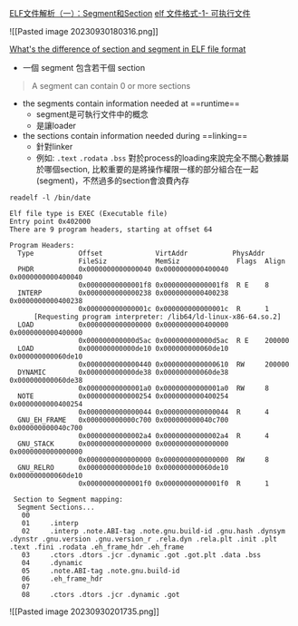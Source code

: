 
[ELF文件解析（一）：Segment和Section](https://www.cnblogs.com/jiqingwu/p/elf_format_research_01.html)
[elf 文件格式-1- 可执行文件](https://zhuanlan.zhihu.com/p/363488456)

![[Pasted image 20230930180316.png]]

[What's the difference of section and segment in ELF file format](https://stackoverflow.com/questions/14361248/whats-the-difference-of-section-and-segment-in-elf-file-format)
- 一個 segment 包含若干個 section
> A segment can contain 0 or more sections

- the segments contain information needed at ==runtime==
	- segment是可執行文件中的概念
	- 是讓loader
- the sections contain information needed during ==linking==
	- 針對linker
	- 例如: `.text` `.rodata` `.bss`
對於process的loading來說完全不關心數據屬於哪個section, 比較重要的是將操作權限一樣的部分組合在一起(segment)，不然過多的section會浪費內存

```shell
readelf -l /bin/date

Elf file type is EXEC (Executable file)
Entry point 0x402000
There are 9 program headers, starting at offset 64

Program Headers:
  Type           Offset             VirtAddr           PhysAddr
                 FileSiz            MemSiz              Flags  Align
  PHDR           0x0000000000000040 0x0000000000400040 0x0000000000400040
                 0x00000000000001f8 0x00000000000001f8  R E    8
  INTERP         0x0000000000000238 0x0000000000400238 0x0000000000400238
                 0x000000000000001c 0x000000000000001c  R      1
      [Requesting program interpreter: /lib64/ld-linux-x86-64.so.2]
  LOAD           0x0000000000000000 0x0000000000400000 0x0000000000400000
                 0x000000000000d5ac 0x000000000000d5ac  R E    200000
  LOAD           0x000000000000de10 0x000000000060de10 0x000000000060de10
                 0x0000000000000440 0x0000000000000610  RW     200000
  DYNAMIC        0x000000000000de38 0x000000000060de38 0x000000000060de38
                 0x00000000000001a0 0x00000000000001a0  RW     8
  NOTE           0x0000000000000254 0x0000000000400254 0x0000000000400254
                 0x0000000000000044 0x0000000000000044  R      4
  GNU_EH_FRAME   0x000000000000c700 0x000000000040c700 0x000000000040c700
                 0x00000000000002a4 0x00000000000002a4  R      4
  GNU_STACK      0x0000000000000000 0x0000000000000000 0x0000000000000000
                 0x0000000000000000 0x0000000000000000  RW     8
  GNU_RELRO      0x000000000000de10 0x000000000060de10 0x000000000060de10
                 0x00000000000001f0 0x00000000000001f0  R      1

 Section to Segment mapping:
  Segment Sections...
   00     
   01     .interp 
   02     .interp .note.ABI-tag .note.gnu.build-id .gnu.hash .dynsym .dynstr .gnu.version .gnu.version_r .rela.dyn .rela.plt .init .plt .text .fini .rodata .eh_frame_hdr .eh_frame 
   03     .ctors .dtors .jcr .dynamic .got .got.plt .data .bss 
   04     .dynamic 
   05     .note.ABI-tag .note.gnu.build-id 
   06     .eh_frame_hdr 
   07     
   08     .ctors .dtors .jcr .dynamic .got 
```

![[Pasted image 20230930201735.png]]